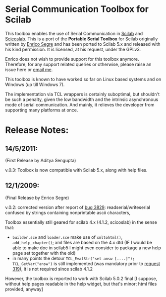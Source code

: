 Serial Communication Toolbox for Scilab
=======================================

This toolbox enables the use of Serial Communication in
[Scilab](http://www.scilab.org/) and [Scicoslab](http://www.scicoslab.org/).
This is a port of the __Portable Serial Toolbox__ for Scilab originally written
by [Enrico Segre](http://www.weizmann.ac.il/home/fesegre/) and has been ported 
to Scilab 5.x and released with his kind permission. It is licensed, at his 
request, under the GPLv3. 

Enrico does not wish to provide support for this
toolbox anymore. Therefore, for any support related queries or otherwise,
please raise an issue here or [email me](mailto:apsengupta@iitb.ac.in).

This toolbox is known to have worked so far on Linux based systems and on
Windows (up till Windows 7). 

The implementation via TCL wrappers is certainly suboptimal, but shouldn't be such
a penalty, given the low bandwidth and the intrinsic asynchronous mode of serial 
communication. And mainly, it relieves the developer from supporting many platforms 
at once. 

Release Notes: 
==============

14/5/2011: 
----------
(First Release by Aditya Sengupta) 

v.0.3: Toolbox is now compatible with Scilab 5.x, along with help files. 

12/1/2009:
----------
(Final Release by Enrico Segre)

v.0.2: corrected version after report of [bug
3829](http://bugzilla.scilab.org/show_bug.cgi?id=3829): readserial/writeserial
confused by strings containing nonprintable ascii characters, 

Toolbox essentially still geared for scilab 4.x (4.1.2, scicoslab) in the sense that:

- ``builder.sce`` and ``loader.sce`` make use of ``xmltohtml()``, ``add_help_chapter()``; xml files are based on the 4.x dtd (IF I would be able to make doc in scilab5 I might even consider to package a new help page set together with the old)
- in many points the detour ``TCL_EvalStr("set answ [....]");
  TCL_GetVar("answ")`` is still implemented (was mandatory prior to [request
319](http://requestzilla.scilab.org/show_bug.cgi?id=319)), it is not required
since scilab 4.1.2
 
However, the toolbox is reported to work with Scilab 5.0.2 final [I suppose,
without help pages readable in the help widget, but that's minor; html files
provided, anyway]
